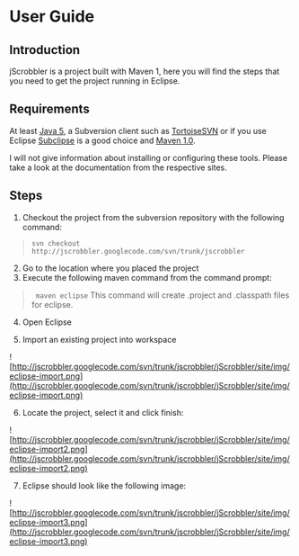 # User Guide #
## Introduction ##
jScrobbler is a project built with Maven 1, here you will find the steps that you need to get the project running in Eclipse.

## Requirements ##
At least [Java 5](http://java.sun.com/javase/downloads/index.jsp), a Subversion client such as  [TortoiseSVN](http://tortoisesvn.tigris.org/) or if you use Eclipse  [Subclipse](http://subclipse.tigris.org/) is a good choice and [Maven 1.0](http://maven.apache.org/maven-1.x/).

I will not give information about installing or configuring these tools. Please take a look at the documentation from the respective sites.

## Steps ##

1) Checkout the project from the subversion repository with the following command:
> `svn checkout http://jscrobbler.googlecode.com/svn/trunk/jscrobbler`
2) Go to the location where you placed the project
3) Execute the following maven command from the command prompt:
> ` maven eclipse`
This command will create .project and .classpath files for eclipse.

4) Open Eclipse

5) Import an existing project into workspace

![http://jscrobbler.googlecode.com/svn/trunk/jscrobbler/jScrobbler/site/img/eclipse-import.png](http://jscrobbler.googlecode.com/svn/trunk/jscrobbler/jScrobbler/site/img/eclipse-import.png)

6) Locate the project, select it and click finish:

![http://jscrobbler.googlecode.com/svn/trunk/jscrobbler/jScrobbler/site/img/eclipse-import2.png](http://jscrobbler.googlecode.com/svn/trunk/jscrobbler/jScrobbler/site/img/eclipse-import2.png)

7) Eclipse should look like the following image:

![http://jscrobbler.googlecode.com/svn/trunk/jscrobbler/jScrobbler/site/img/eclipse-import3.png](http://jscrobbler.googlecode.com/svn/trunk/jscrobbler/jScrobbler/site/img/eclipse-import3.png)






















